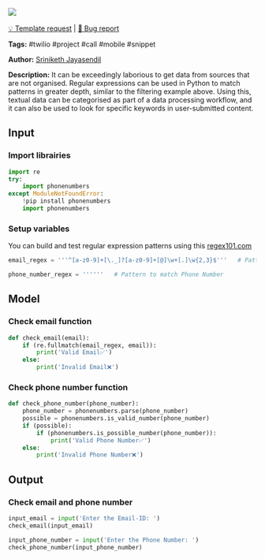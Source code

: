 <a href="https://app.naas.ai/user-redirect/naas/downloader?url=https://raw.githubusercontent.com/jupyter-naas/awesome-notebooks/master/Python/Python_Match_pattern_with_regular_expressions.ipynb" target="_parent"><img src="https://naasai-public.s3.eu-west-3.amazonaws.com/open_in_naas.svg"/></a><br><br><a href="https://github.com/jupyter-naas/awesome-notebooks/issues/new?assignees=&labels=&template=template-request.md&title=Tool+-+Action+of+the+notebook+">💡 Template request</a> | <a href="https://github.com/jupyter-naas/awesome-notebooks/issues/new?assignees=&labels=&template=bug_report.md&title=Python+-+Match+pattern+with+regular+expressions:+Error+short+description">🚨 Bug report</a>

**Tags:** #twilio #project #call #mobile #snippet

**Author:** [Sriniketh Jayasendil](https://twitter.com/srini047/)

**Description:**
It can be exceedingly laborious to get data from sources that are not organised. Regular expressions can be used in Python to match patterns in greater depth, similar to the filtering example above. Using this, textual data can be categorised as part of a data processing workflow, and it can also be used to look for specific keywords in user-submitted content.

## Input

### Import librairies


```python
import re
try:
    import phonenumbers
except ModuleNotFoundError:
    !pip install phonenumbers
    import phonenumbers
```

### Setup variables
You can build and test regular expression patterns using this [regex101.com](https://regex101.com/)


```python
email_regex = '''^[a-z0-9]+[\._]?[a-z0-9]+[@]\w+[.]\w{2,3}$'''   # Pattern to match Email Address

phone_number_regex = ''''''   # Pattern to match Phone Number
```

## Model

### Check email function


```python
def check_email(email):
    if (re.fullmatch(email_regex, email)):
        print('Valid Email✅')
    else:
        print('Invalid Email❌')
```

### Check phone number function


```python
def check_phone_number(phone_number):
    phone_number = phonenumbers.parse(phone_number)
    possible = phonenumbers.is_valid_number(phone_number)
    if (possible):
        if (phonenumbers.is_possible_number(phone_number)):
            print('Valid Phone Number✅')
    else:
        print('Invalid Phone Number❌')
```

## Output

### Check email and phone number


```python
input_email = input('Enter the Email-ID: ')
check_email(input_email)

input_phone_number = input('Enter the Phone Number: ')
check_phone_number(input_phone_number)
```
